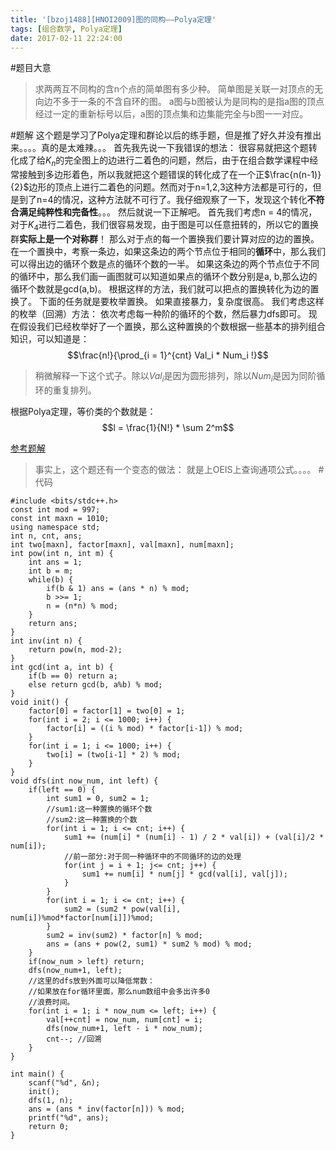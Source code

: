```yaml
---
title: '[bzoj1488][HNOI2009]图的同构——Polya定理'
tags: [组合数学, Polya定理]
date: 2017-02-11 22:24:00
---
```


#题目大意
>求两两互不同构的含n个点的简单图有多少种。
>简单图是关联一对顶点的无向边不多于一条的不含自环的图。
>a图与b图被认为是同构的是指a图的顶点经过一定的重新标号以后，a图的顶点集和边集能完全与b图一一对应。

#题解
这个题是学习了Polya定理和群论以后的练手题，但是推了好久并没有推出来。。。。真的是太难辣。。。
首先我先说一下我错误的想法：
很容易就把这个题转化成了给$K_n$的完全图上的边进行二着色的问题，然后，由于在组合数学课程中经常接触到多边形着色，所以我就把这个题错误的转化成了在一个正$\frac{n(n-1)}{2}$边形的顶点上进行二着色的问题。然而对于n=1,2,3这种方法都是可行的，但是到了n=4的情况，这种方法就不可行了。我仔细观察了一下，发现这个转化**不符合满足纯粹性和完备性**。。。
然后就说一下正解吧。
首先我们考虑n = 4的情况，对于$K_4$进行二着色，我们很容易发现，由于图是可以任意扭转的，所以它的置换群**实际上是一个对称群**！
那么对于点的每一个置换我们要计算对应的边的置换。
在一个置换中，考察一条边，如果这条边的两个节点位于相同的**循环**中，那么我们可以得出边的循环个数是点的循环个数的一半。
如果这条边的两个节点位于不同的循环中，那么我们画一画图就可以知道如果点的循环个数分别是a, b,那么边的循环个数就是gcd(a,b)。
根据这样的方法，我们就可以把点的置换转化为边的置换了。
下面的任务就是要枚举置换。
如果直接暴力，复杂度很高。
我们考虑这样的枚举（回溯）方法：
依次考虑每一种阶的循环的个数，然后暴力dfs即可。
现在假设我们已经枚举好了一个置换，那么这种置换的个数根据一些基本的排列组合知识，可以知道是：
$$\frac{n!}{\prod_{i = 1}^{cnt} Val_i * Num_i !}$$

>稍微解释一下这个式子。除以$Val_i$是因为圆形排列，除以$Num_i$是因为同阶循环的重复排列。

根据Polya定理，等价类的个数就是：
$$l = \frac{1}{N!} * \sum 2^m$$

[参考题解](http://blog.csdn.net/wzq_qwq/article/details/48035455)

>事实上，这个题还有一个变态的做法：
>就是上OEIS上查询通项公式。。。。
#代码
```
#include <bits/stdc++.h>
const int mod = 997;
const int maxn = 1010;
using namespace std;
int n, cnt, ans;
int two[maxn], factor[maxn], val[maxn], num[maxn];
int pow(int n, int m) {
    int ans = 1;
    int b = m;
    while(b) {
        if(b & 1) ans = (ans * n) % mod;
        b >>= 1;
        n = (n*n) % mod;
    }
    return ans;
}
int inv(int n) {
    return pow(n, mod-2);
}
int gcd(int a, int b) {
    if(b == 0) return a;
    else return gcd(b, a%b) % mod;
}
void init() {
    factor[0] = factor[1] = two[0] = 1;
    for(int i = 2; i <= 1000; i++) {
        factor[i] = ((i % mod) * factor[i-1]) % mod;
    }
    for(int i = 1; i <= 1000; i++) {
        two[i] = (two[i-1] * 2) % mod;
    }
}
void dfs(int now_num, int left) {
    if(left == 0) {
        int sum1 = 0, sum2 = 1;
        //sum1:这一种置换的循环个数
        //sum2:这一种置换的个数
        for(int i = 1; i <= cnt; i++) {
            sum1 += (num[i] * (num[i] - 1) / 2 * val[i]) + (val[i]/2 * num[i]); 
            //前一部分:对于同一种循环中的不同循环的边的处理
            for(int j = i + 1; j<= cnt; j++) {
                sum1 += num[i] * num[j] * gcd(val[i], val[j]);
            }
        }
        for(int i = 1; i <= cnt; i++) {
            sum2 = (sum2 * pow(val[i], num[i])%mod*factor[num[i]])%mod;
        }
        sum2 = inv(sum2) * factor[n] % mod;
        ans = (ans + pow(2, sum1) * sum2 % mod) % mod;
    }
    if(now_num > left) return;
    dfs(now_num+1, left);
    //这里的dfs放到外面可以降低常数：
    //如果放在for循环里面，那么num数组中会多出许多0
    //浪费时间。
    for(int i = 1; i * now_num <= left; i++) {
        val[++cnt] = now_num, num[cnt] = i;
        dfs(now_num+1, left - i * now_num);
        cnt--; //回溯
    }
}

int main() {
    scanf("%d", &n);
    init();
    dfs(1, n);
    ans = (ans * inv(factor[n])) % mod;
    printf("%d", ans);
    return 0;
}
```